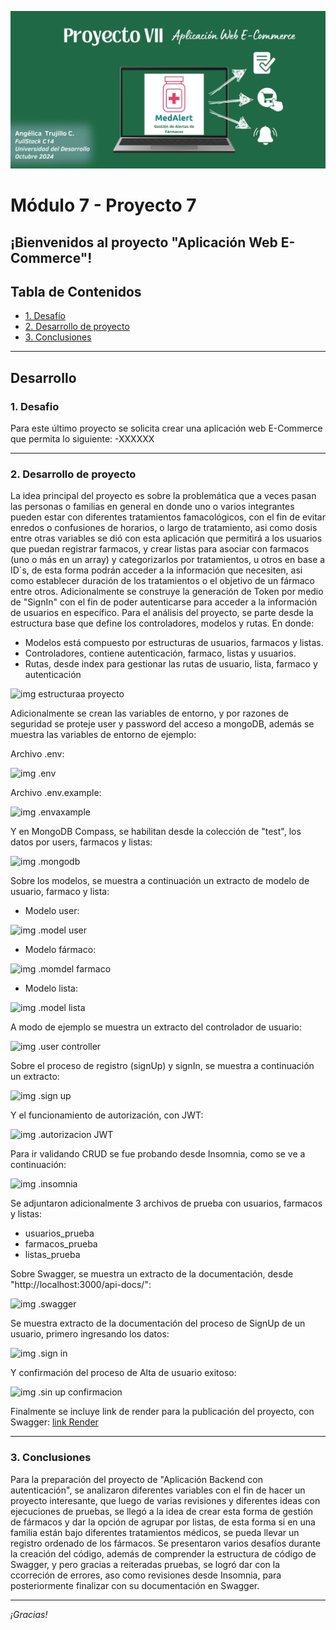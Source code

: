 ![Banner](./images/Banner_ppal.png)
# Módulo 7 - Proyecto 7
## ¡Bienvenidos al proyecto "Aplicación Web E-Commerce"!

## Tabla de Contenidos
* [1. Desafío](#1-Desafío)
* [2. Desarrollo de proyecto](#2-Desarrollo-de-proyecto)
* [3. Conclusiones](#3-Conclusiones)

****
## Desarrollo

### 1. Desafio
 Para este último proyecto se solicita crear una aplicación web E-Commerce que permita lo siguiente:
 -XXXXXX

  ****

### 2. Desarrollo de proyecto
 La idea principal del proyecto es sobre la problemática que a veces pasan las personas o familias en general en donde uno o varios integrantes pueden estar con diferentes tratamientos famacológicos, con el fin de evitar enredos o confusiones de horarios, o largo de tratamiento, asi como dosis entre otras variables se dió con esta aplicación que permitirá a los usuarios que puedan registrar farmacos, y crear listas para asociar con farmacos (uno o más en un array) y categorizarlos por tratamientos, u otros en base a ID´s, de esta forma podrán acceder a la información que necesiten, asi como establecer duración de los tratamientos o el objetivo de un fármaco entre otros. Adicionalmente se construye la generación de Token por medio de "SignIn" con el fin de poder autenticarse para acceder a la información de usuarios en específico.
 Para el análisis del proyecto, se parte desde la estructura base que define los controladores, modelos y rutas. En donde:
  - Modelos está compuesto por estructuras de usuarios, farmacos y listas.
  - Controladores, contiene autenticación, farmaco, listas y usuarios.
  - Rutas, desde index para gestionar las rutas de usuario, lista, farmaco y autenticación
    
  ![img estructuraa proyecto](./images/estructuraproyecto.png)

 Adicionalmente se crean las variables de entorno, y por razones de seguridad se proteje user y password del acceso a mongoDB, además se muestra las variables de entorno de ejemplo:

 Archivo .env:
 
 ![img .env](./images/envoriginal.png)

 Archivo .env.example:
 
 ![img .envaxample](./images/envexample.png) 

 Y en MongoDB Compass, se habilitan desde la colección de "test", los datos por users, farmacos y listas:

 ![img .mongodb](./images/mongodb.png)

 Sobre los modelos, se muestra a continuación un extracto de modelo de usuario, farmaco y lista:
 - Modelo user:
   
 ![img .model user](./images/modelouser.png)
 
 - Modelo fármaco:
   
 ![img .momdel farmaco](./images/modelofarmaco.png)
 
 - Modelo lista:
   
 ![img .model lista](./images/modelolista.png)

  A modo de ejemplo se muestra un extracto del controlador de usuario:
  
 ![img .user controller](./images/usercontroller.png) 
 
  Sobre el proceso de registro (signUp) y signIn, se muestra a continuación un extracto:
  
  ![img .sign up](./images/signin_signup.png)

  Y el funcionamiento de autorización, con JWT:
  
  ![img .autorizacion JWT](./images/autorizacion.png)

  Para ir validando CRUD se fue probando desde Insomnia, como se ve a continuación:

   ![img .insomnia](./images/insomnia.png)

  Se adjuntaron adicionalmente 3 archivos de prueba con usuarios, farmacos y listas:
  - usuarios_prueba
  - farmacos_prueba
  - listas_prueba
 
  Sobre Swagger, se muestra un extracto de la documentación, desde "http://localhost:3000/api-docs/":
  
  ![img .swagger](./images/swagger.png)  

  Se muestra extracto de la documentación del proceso de SignUp de un usuario, primero ingresando los datos:
  
  ![img .sign in](./images/signupusuario.png)  

  Y confirmación del proceso de Alta de usuario exitoso:
  
  ![img .sin up confirmacion](./images/signupusuarioconfirmacion.png)  

  Finalmente se incluye link de render para la publicación del proyecto, con Swagger:
  [link Render](https://proyecto-6-aplicacion-backend.onrender.com/api-docs/)
  
  ****

  ### 3. Conclusiones
 Para la preparación del proyecto de "Aplicación Backend con autenticación", se analizaron diferentes variables con el fin de hacer un proyecto interesante, que luego de varias revisiones y diferentes ideas con ejecuciones de pruebas, se llegó a la idea de crear esta forma de gestión de fármacos y dar la opción de agrupar por listas, de esta forma si en una familia están bajo diferentes tratamientos médicos, se pueda llevar un registro ordenado de los fármacos.
 Se presentaron varios desafíos durante la creación del código, además de comprender la estructura de código de Swagger, y pero gracias a reiteradas pruebas, se logró dar con la ccorreción de errores, aso como revisiones desde Insomnia, para posteriormente finalizar con su documentación en Swagger.
 
  ****
*¡Gracias!*
